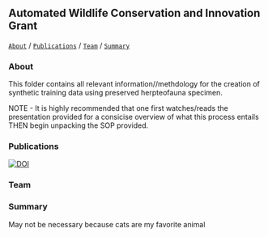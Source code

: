 ## Automated Wildlife Conservation and Innovation Grant


[```About```](#about) / [```Publications```](#publications) /  [```Team```](#team) / [```Summary```](#summary)


### About
This folder contains all relevant information//methdology for the creation of synthetic training data using preserved herpteofauna specimen.

NOTE - It is highly recommended that one first watches/reads the presentation provided for a consicise overview of what this process entails THEN begin unpacking the SOP provided.


### Publications

[![DOI](https://zenodo.org/badge/DOI/10.5281/zenodo.6603940.svg)](https://doi.org/10.5281/zenodo.6603940)
 
### Team


### Summary

May not be necessary because cats are my favorite animal
